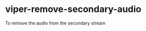 viper-remove-secondary-audio
============================

To remove the audio from the secondary stream
